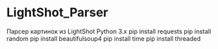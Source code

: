 # LightShot_Parser
Парсер картинок из LightShot
Python 3.x
pip install requests
pip install random
pip install beautifulsoup4
pip install time
pip install threaded
